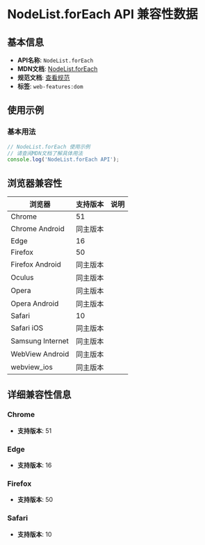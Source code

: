 # NodeList.forEach API 兼容性数据

## 基本信息

- **API名称**: `NodeList.forEach`
- **MDN文档**: [NodeList.forEach](https://developer.mozilla.org/docs/Web/API/NodeList/forEach)
- **规范文档**: [查看规范](https://dom.spec.whatwg.org/#interface-nodelist)
- **标签**: `web-features:dom`

## 使用示例

### 基本用法

```javascript
// NodeList.forEach 使用示例
// 请查阅MDN文档了解具体用法
console.log('NodeList.forEach API');
```

## 浏览器兼容性

| 浏览器 | 支持版本 | 说明 |
|--------|----------|------|
| Chrome | 51 |  |
| Chrome Android | 同主版本 |  |
| Edge | 16 |  |
| Firefox | 50 |  |
| Firefox Android | 同主版本 |  |
| Oculus | 同主版本 |  |
| Opera | 同主版本 |  |
| Opera Android | 同主版本 |  |
| Safari | 10 |  |
| Safari iOS | 同主版本 |  |
| Samsung Internet | 同主版本 |  |
| WebView Android | 同主版本 |  |
| webview_ios | 同主版本 |  |

## 详细兼容性信息

### Chrome

- **支持版本**: 51

### Edge

- **支持版本**: 16

### Firefox

- **支持版本**: 50

### Safari

- **支持版本**: 10

